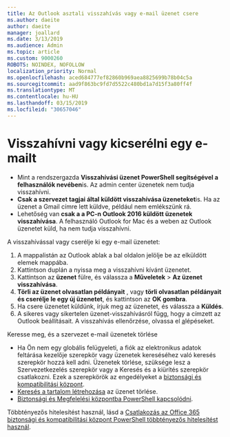 ```yaml
---
title: Az Outlook asztali visszahívás vagy e-mail üzenet csere
ms.author: daeite
author: daeite
manager: joallard
ms.date: 3/13/2019
ms.audience: Admin
ms.topic: article
ms.custom: 9000260
ROBOTS: NOINDEX, NOFOLLOW
localization_priority: Normal
ms.openlocfilehash: aced684777ef82860b969aea8825699b78b04c5a
ms.sourcegitcommit: aad9f863bc9fd7d5522c480bd1a7d15f3a80ff4f
ms.translationtype: MT
ms.contentlocale: hu-HU
ms.lasthandoff: 03/15/2019
ms.locfileid: "30657046"
---
```

# <a name="recall-or-replace-an-email-message"></a>Visszahívni vagy kicserélni egy e-mailt

- Mint a rendszergazda **Visszahívási üzenet PowerShell segítségével a felhasználók nevében**is. Az admin center üzenetek nem tudja visszahívni.
- **Csak a szervezet tagjai által küldött visszahívása üzeneteket**is. Ha az üzenet a Gmail címre lett küldve, például nem emlékszünk rá.
- Lehetőség van **csak a a PC-n Outlook 2016 küldött üzenetek visszahívása**. A felhasználó Outlook for Mac és a weben az Outlook üzenetet küld, ha nem tudja visszahívni.

A visszahívással vagy cserélje ki egy e-mail üzenetet:

1. A mappalistán az Outlook ablak a bal oldalon jelölje be az elküldött elemek mappába.
1. Kattintson duplán a nyissa meg a visszahívni kívánt üzenetet.
1. Kattintson az **üzenet** fülre, és válassza a **Műveletek** > **Az üzenet visszahívása**.
1. **Törli az üzenet olvasatlan példányait** , vagy **törli olvasatlan példányait és cserélje le egy új üzenetet**, és kattintson az **OK gombra**.
1. Ha csere üzenetet küldünk, írjuk meg az üzenetet, és válassza a **Küldés**.
1. A sikeres vagy sikertelen üzenet-visszahívásról függ, hogy a címzett az Outlook beállításait. A visszahívás ellenőrzése, olvassa el [a](https://support.office.com/article/35027f88-d655-4554-b4f8-6c0729a723a0)lépéseket.

Keresse meg, és a szervezet e-mail üzenetek törlése

- Ha Ön nem egy globális felügyeleti, a fiók az elektronikus adatok feltárása kezelője szerepkör vagy üzenetek kereséséhez való keresés szerepkör hozzá kell adni. Üzenetek törlése, szüksége lesz a Szervezetkezelés szerepkör vagy a Keresés és a kiürítés szerepkör csatlakozni. Ezek a szerepkörök az engedélyeket a [biztonsági és kompatibilitási központ](https://go.microsoft.com/fwlink/?linkid=2083731).
- [Keresés a tartalom létrehozása](https://docs.microsoft.com/office365/securitycompliance/content-search) az üzenet törlése.
- [Biztonsági és Megfelelési központba PowerShell kapcsolódni](https://docs.microsoft.com/powershell/exchange/office-365-scc/connect-to-scc-powershell/connect-to-scc-powershell?view=exchange-ps).

Többtényezős hitelesítést használ, lásd a [Csatlakozás az Office 365 biztonsági és kompatibilitási központ PowerShell többtényezős hitelesítést használ](https://docs.microsoft.com/powershell/exchange/office-365-scc/connect-to-scc-powershell/mfa-connect-to-scc-powershell?view=exchange-ps).